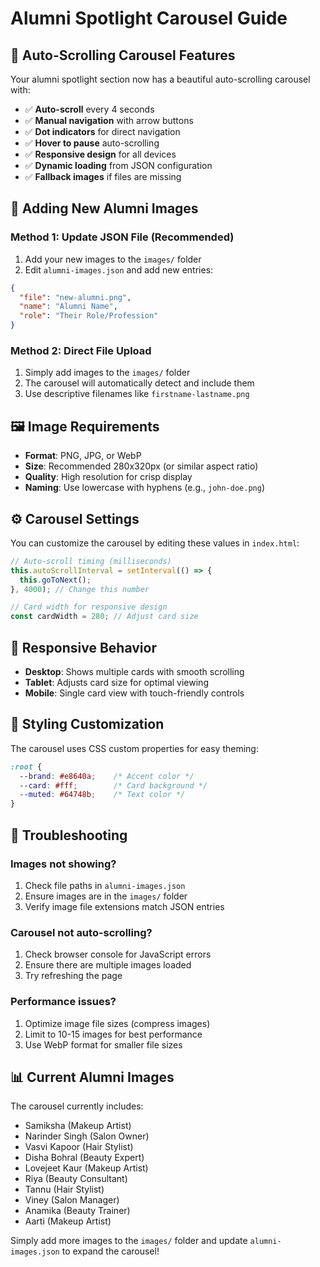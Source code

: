 # Alumni Spotlight Carousel Guide

## 🎠 **Auto-Scrolling Carousel Features**

Your alumni spotlight section now has a beautiful auto-scrolling carousel with:

- ✅ **Auto-scroll** every 4 seconds
- ✅ **Manual navigation** with arrow buttons
- ✅ **Dot indicators** for direct navigation
- ✅ **Hover to pause** auto-scrolling
- ✅ **Responsive design** for all devices
- ✅ **Dynamic loading** from JSON configuration
- ✅ **Fallback images** if files are missing

## 📁 **Adding New Alumni Images**

### Method 1: Update JSON File (Recommended)
1. Add your new images to the `images/` folder
2. Edit `alumni-images.json` and add new entries:

```json
{
  "file": "new-alumni.png",
  "name": "Alumni Name", 
  "role": "Their Role/Profession"
}
```

### Method 2: Direct File Upload
1. Simply add images to the `images/` folder
2. The carousel will automatically detect and include them
3. Use descriptive filenames like `firstname-lastname.png`

## 🖼️ **Image Requirements**

- **Format**: PNG, JPG, or WebP
- **Size**: Recommended 280x320px (or similar aspect ratio)
- **Quality**: High resolution for crisp display
- **Naming**: Use lowercase with hyphens (e.g., `john-doe.png`)

## ⚙️ **Carousel Settings**

You can customize the carousel by editing these values in `index.html`:

```javascript
// Auto-scroll timing (milliseconds)
this.autoScrollInterval = setInterval(() => {
  this.goToNext();
}, 4000); // Change this number

// Card width for responsive design
const cardWidth = 280; // Adjust card size
```

## 📱 **Responsive Behavior**

- **Desktop**: Shows multiple cards with smooth scrolling
- **Tablet**: Adjusts card size for optimal viewing
- **Mobile**: Single card view with touch-friendly controls

## 🎨 **Styling Customization**

The carousel uses CSS custom properties for easy theming:

```css
:root {
  --brand: #e8640a;    /* Accent color */
  --card: #fff;        /* Card background */
  --muted: #64748b;    /* Text color */
}
```

## 🔧 **Troubleshooting**

### Images not showing?
1. Check file paths in `alumni-images.json`
2. Ensure images are in the `images/` folder
3. Verify image file extensions match JSON entries

### Carousel not auto-scrolling?
1. Check browser console for JavaScript errors
2. Ensure there are multiple images loaded
3. Try refreshing the page

### Performance issues?
1. Optimize image file sizes (compress images)
2. Limit to 10-15 images for best performance
3. Use WebP format for smaller file sizes

## 📊 **Current Alumni Images**

The carousel currently includes:
- Samiksha (Makeup Artist)
- Narinder Singh (Salon Owner)  
- Vasvi Kapoor (Hair Stylist)
- Disha Bohral (Beauty Expert)
- Lovejeet Kaur (Makeup Artist)
- Riya (Beauty Consultant)
- Tannu (Hair Stylist)
- Viney (Salon Manager)
- Anamika (Beauty Trainer)
- Aarti (Makeup Artist)

Simply add more images to the `images/` folder and update `alumni-images.json` to expand the carousel!